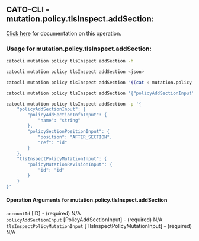 
## CATO-CLI - mutation.policy.tlsInspect.addSection:
[Click here](https://api.catonetworks.com/documentation/#mutation-mutation.policy.tlsInspect.addSection) for documentation on this operation.

### Usage for mutation.policy.tlsInspect.addSection:

```bash
catocli mutation policy tlsInspect addSection -h

catocli mutation policy tlsInspect addSection <json>

catocli mutation policy tlsInspect addSection "$(cat < mutation.policy.tlsInspect.addSection.json)"

catocli mutation policy tlsInspect addSection '{"policyAddSectionInput":{"policyAddSectionInfoInput":{"name":"string"},"policySectionPositionInput":{"position":"AFTER_SECTION","ref":"id"}},"tlsInspectPolicyMutationInput":{"policyMutationRevisionInput":{"id":"id"}}}'

catocli mutation policy tlsInspect addSection -p '{
    "policyAddSectionInput": {
        "policyAddSectionInfoInput": {
            "name": "string"
        },
        "policySectionPositionInput": {
            "position": "AFTER_SECTION",
            "ref": "id"
        }
    },
    "tlsInspectPolicyMutationInput": {
        "policyMutationRevisionInput": {
            "id": "id"
        }
    }
}'
```

#### Operation Arguments for mutation.policy.tlsInspect.addSection ####

`accountId` [ID] - (required) N/A    
`policyAddSectionInput` [PolicyAddSectionInput] - (required) N/A    
`tlsInspectPolicyMutationInput` [TlsInspectPolicyMutationInput] - (required) N/A    

